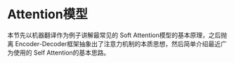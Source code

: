 
# Attention模型

本节先以机器翻译作为例子讲解最常见的 Soft Attention模型的基本原理，之后抛离 Encoder-Decoder框架抽象出了注意力机制的本质思想，然后简单介绍最近广为使用的 Self Attention的基本思路。
